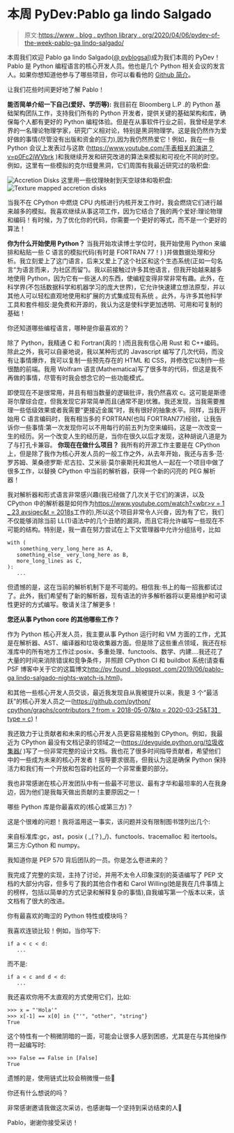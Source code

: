 # 本周 PyDev:Pablo ga lindo Salgado

> 原文:[https://www . blog . python library . org/2020/04/06/pydev-of-the-week-pablo-ga lindo-salgado/](https://www.blog.pythonlibrary.org/2020/04/06/pydev-of-the-week-pablo-galindo-salgado/)

本周我们欢迎 Pablo ga lindo Salgado([@ pyblogsal](https://twitter.com/pyblogsal))成为我们本周的 PyDev！Pablo 是 Python 编程语言的核心开发人员。他也是几个 Python 相关会议的发言人。如果你想知道他参与了哪些项目，你可以看看他的 [Github 简介](https://github.com/pablogsal)。

让我们花些时间更好地了解 Pablo！

**能否简单介绍一下自己(爱好、学历等):** 我目前在 Bloomberg L.P .的 Python 基础架构团队工作，支持我们所有的 Python 开发者，提供关键的基础架构和库，确保每个人都有更好的 Python 编程体验。但是在从事软件行业之前，我曾经是学术界的一名理论物理学家，研究广义相对论，特别是黑洞物理学。这是我仍然作为爱好做的事情(尽管没有出版和资金的压力),因为我仍然热爱它！例如，我在一些 Python 会议上发表过与这款
([https://www.youtube.com/<wbr>手表相关的演讲？v=p0Fc2jWVbrk](https://www.youtube.com/watch?v=p0Fc2jWVbrk) )和我继续开发和研究改进的算法来模拟和可视化不同的时空。例如，这里有一些模拟的克尔纽曼黑洞，它们周围有我最近研究过的吸积盘:

![Accretion Disks](../Images/d168643bd7e66d9a1ab694db91c0cd73.png)
这里用一些纹理映射到天空球体和吸积盘:
![Texture mapped accretion disks](../Images/4a5e3e2bc75ebdf133874527ca30abb8.png)

当我不在 CPython 中燃烧 CPU 内核进行内核开发工作时，我会燃烧它们进行越来越多的模拟。我喜欢继续从事这项工作，因为它结合了我的两个爱好:理论物理和编码！有时候，为了优化你的代码，你需要一个更好的等式，而不是一个更好的算法！

**你为什么开始使用 Python？** 当我开始攻读博士学位时，我开始使用 Python 来编排和粘贴一些 C 语言的模拟代码(有时是 FORTRAN 77！) )并做数据处理和分析。我立刻爱上了这门语言，后来又爱上了这个社区和这个生态系统(正如一句名言“为语言而来，为社区而留”)。我以前接触过许多其他语言，但我开始越来越多地使用 Python，因为它有一些迷人的东西，使编程变得非常非常有趣。此外，在科学界(不包括数据科学和机器学习的庞大世界)，它允许快速建立想法原型，并以其他人可以轻松直观地使用和扩展的方式集成现有系统
。此外，与许多其他科学工具和套件相反:是免费和开源的，我认为这是使科学更加透明、可用和可复制的基础！

你还知道哪些编程语言，哪种是你最喜欢的？

除了 Python，我精通 C 和 Fortran(真的！)而且我有信心用 Rust 和 C++编码。除此之外，我可以自豪地说，我以某种形式的 Javascript 编写了几次代码，而没有让事情爆炸，我可以复制一些预先存在的 HTML 和 CSS，并修改它以制作一些很酷的前端。我用 Wolfram 语言(Mathematica)写了很多年的代码，但这是我不再做的事情，尽管有时我会想念它的一些功能模式。

即使现在不是很常用，并且有相当数量的逻辑批评，我仍然喜欢 c。这可能是斯德哥尔摩综合症，但我发现它非常简单而且(通常不是)优雅。我还发现，当我需要推理一些低级效果或者我需要“更接近金属”时，我有很好的抽象水平。同样，当我开始用 C 语言编码时，我有相当多的 FORTRAN(也叫 FORTRAN77)经验，让我告诉你一些事情:第一次发现你可以不用每行的前五列为空来编码，这是一次改变一生的经历。另一个改变人生的经历是，当你在很久以后才发现，这种胡说八道是为了与打孔卡兼容。
 **你现在在做什么项目？** 我所有的开源工作主要是在 CPython 上，但是除了我作为核心开发人员的一般工作之外，从去年开始，我还与吉多·范·罗苏姆、莱桑德罗斯·尼古拉、艾米丽·莫尔豪斯托和其他人一起在一个项目中做了很多工作，以替换 CPython 中当前的解析器，获得一个新的闪亮的 PEG 解析器！

我对解析器和形式语言非常感兴趣(我已经做了几次关于它们的演讲，以及 CPython 中的解析器是如何作为[https://www.youtube.com/watch?<wbr>v = 1 _ 23 avsiqec&t = 2018s](https://www.youtube.com/watch?v=1_23AVsiQEc&t=2018s)工作的),所以这个项目非常令人兴奋，因为有了它，我们不仅能够消除当前 LL(1)语法中的几个丑陋的漏洞，而且它将允许编写一些现在不可能的结构。特别是，我一直在努力尝试在上下文管理器中允许分组括号，比如

```
with (
    something_very_long_here as A,
   something_else_ very_long_here as B,
   more_long_lines as C,
):
   ...
```

但遗憾的是，这在当前的解析机制下是不可能的。相信我:书上的每一招我都试过了。此外，我们希望有了新的解析器，现有语法的许多解析器将以更易维护和可读性更好的方式编写。敬请关注了解更多！

**您还从事 Python core 的其他哪些工作？**

作为 Python 核心开发人员，我主要从事 Python 运行时和 VM 方面的工作，尤其是在解析器、AST、编译器和垃圾收集器方面。但是除了这些重点领域，我还在标准库中的所有地方工作过:posix、多重处理、functools、数学、内建....我还花了大量的时间来消除错误和竞争条件，并照顾 CPython CI 和 buildbot 系统(请查看 PSF 博客中关于它的这篇博文[http://py found . blogspot .<wbr>com/2019/06/pablo-ga lindo-<wbr>salgado-nights-watch-is.html](http://pyfound.blogspot.com/2019/06/pablo-galindo-salgado-nights-watch-is.html))。

和其他一些核心开发人员交谈，最近我发现自从我被提升以来，我是 3 个“最活跃”的核心开发人员之一([https://github.com/python/<wbr>cpython/graphs/contributors？<wbr>from = 2018-05-07&to = 2020-03-25&T3】type = c](https://github.com/python/cpython/graphs/contributors?from=2018-05-07&to=2020-03-25&type=c))！

我还致力于让贡献者和未来的核心开发人员更容易接触到 CPython。例如，我最近为 CPython 最没有文档记录的领域之一([https://devguide.python.org/<wbr>垃圾收集器/](https://devguide.python.org/garbage_collector/) )写了一份非常完整的设计文档。我也花了很多时间指导贡献者，希望他们中的一些成为未来的核心开发者！指导要求很高，但我认为这是确保 Python 保持活力和我们有一个开放和包容的社区的一个非常重要的部分。

我也非常感谢在核心开发团队中有一些最不可思议、最有才华和最坦率的人在我身边，因为他们是我每天做出贡献的主要原因之一！

哪些 Python 库是你最喜欢的(核心或第三方)？

这是个很难的问题！我将滥用这一事实，该问题并没有限制图书馆列出几个:

来自标准库:gc，ast，posix ( \_(？)_/)、functools、tracemalloc 和 itertools。第三方:Cython 和 numpy。

我知道你是 PEP 570 背后团队的一员。你是怎么卷进来的？

我完成了完整的实现，主持了讨论，并用不太令人印象深刻的英语编写了 PEP 文档的大部分内容，但多亏了我的其他合作者和 Carol Willing(她是我在几件事情上的榜样，包括以简单的方式记录和解释复杂的事情),自我编写第一个版本以来，该文档有了很大的改进。

你有最喜欢的晦涩的 Python 特性或模块吗？

我喜欢连锁比较！例如，当你写下:

```
if a < c < d:
   ...
```

而不是:

```
if a < c and d < d:
   ...
```

我还喜欢你用不太直观的方式使用它们，比如:

```
>>> x = "'Hola'"
>>> x[-1] == x[0] in {"'", "other", "string"}
True
```

这个特性有一个稍微阴暗的一面，可能会让很多人感到困惑，尤其是在与其他操作符一起编写时:

```
>>> False == False in [False]
True
```

遗憾的是，使用链式比较会稍微慢一些🙁

你还有什么想说的吗？

非常感谢邀请我做这次采访，也感谢每一个坚持到采访结束的人🙂

Pablo，谢谢你接受采访！